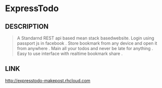 # ExpressTodo

## DESCRIPTION 
> A Standarnd REST api based mean stack basedwebsite. 
> Login using passport js in facebook .
> Store bookmark from any device and open it from anywhere . 
> Main all your todos and never be late for anything . 
> Easy to use interface with realtime bookmark share .

## LINK
http://expresstodo-makepost.rhcloud.com
